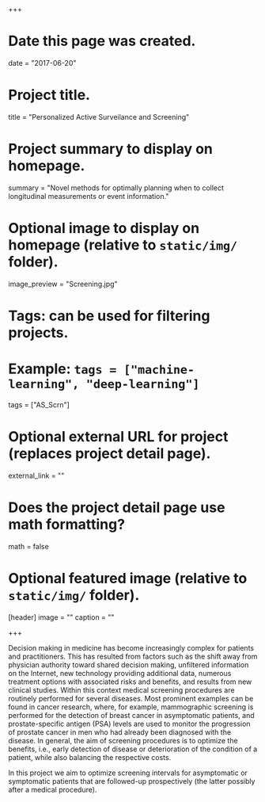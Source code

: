 +++
# Date this page was created.
date = "2017-06-20"

# Project title.
title = "Personalized Active Surveilance and Screening"

# Project summary to display on homepage.
summary = "Novel methods for optimally planning when to collect longitudinal measurements or event information."

# Optional image to display on homepage (relative to `static/img/` folder).
image_preview = "Screening.jpg"

# Tags: can be used for filtering projects.
# Example: `tags = ["machine-learning", "deep-learning"]`
tags = ["AS_Scrn"]

# Optional external URL for project (replaces project detail page).
external_link = ""

# Does the project detail page use math formatting?
math = false

# Optional featured image (relative to `static/img/` folder).
[header]
image = ""
caption = ""

+++

Decision making in medicine has become increasingly complex for patients and practitioners. This has resulted from factors such as the shift away from physician authority toward shared decision making, unfiltered information on the Internet, new technology providing additional data, numerous treatment options with associated risks and benefits, and results from new clinical studies. Within this context medical screening procedures are routinely performed for several diseases. Most prominent examples can be found in cancer research, where, for example, mammographic screening is performed for the detection of breast cancer in asymptomatic patients, and prostate-specific antigen (PSA) levels are used to monitor the progression of prostate cancer in men who had already been diagnosed with the disease. In general, the aim of screening procedures is to optimize the benefits, i.e., early detection of disease or deterioration of the condition of a patient, while also balancing the respective costs. 

In this project we aim to optimize screening intervals for asymptomatic or symptomatic patients that are followed-up prospectively (the latter possibly after a medical procedure).